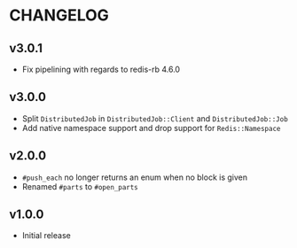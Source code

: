 # CHANGELOG

## v3.0.1

* Fix pipelining with regards to redis-rb 4.6.0

## v3.0.0

* Split `DistributedJob` in `DistributedJob::Client` and `DistributedJob::Job`
* Add native namespace support and drop support for `Redis::Namespace`

## v2.0.0

* `#push_each` no longer returns an enum when no block is given
* Renamed `#parts` to `#open_parts`

## v1.0.0

* Initial release
